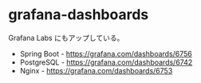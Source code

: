 # grafana-dashboards

Grafana Labs にもアップしている。

- Spring Boot - https://grafana.com/dashboards/6756
- PostgreSQL - https://grafana.com/dashboards/6742
- Nginx - https://grafana.com/dashboards/6753
